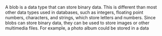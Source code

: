 A blob is a data type that can store binary data. This is different than most other data types used in databases, such as integers, floating point numbers, characters, and strings, which store letters and numbers. Since blobs can store binary data, they can be used to store images or other multimedia files. For example, a photo album could be stored in a data
